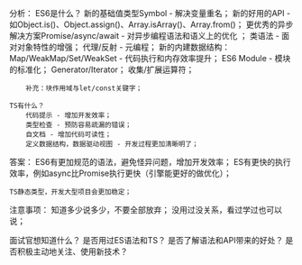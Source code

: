 分析：
    ES6是什么？
        新的基础值类型Symbol - 解决变量重名；
        新的好用的API - 如Object.is()、Object.assign()、Array.isArray()、Array.from()；
        更优秀的异步解决方案Promise/async/await - 对异步编程语法和语义上的优化 ；
        类语法 - 面对对象特性的增强；
        代理/反射 - 元编程；
        新的内建数据结构：Map/WeakMap/Set/WeakSet - 代码执行和内存效率提升；
        ES6 Module - 模块的标准化；
        Generator/Iterator；
        收集/扩展运算符；

        补充：块作用域与let/const关键字；

    TS有什么？
        代码提示 - 增加开发效率；
        类型检查 - 预防容易疏漏的错误；
        自文档 - 增加代码可读性；
        定义数据结构，数据驱动视图 - 开发过程更加清晰明了；

答案：
    ES6有更加规范的语法，避免怪异问题，增加开发效率；
    ES有更快的执行效率，例如async比Promise执行更快（引擎能更好的做优化）；

    TS静态类型，开发大型项目会更加稳定；

注意事项：
    知道多少说多少，不要全部放弃；
    没用过没关系，看过学过也可以说；

面试官想知道什么？
    是否用过ES语法和TS？
    是否了解语法和API带来的好处？
    是否积极主动地关注、使用新技术？

